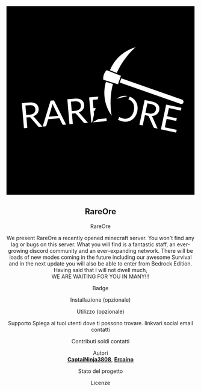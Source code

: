 <div align="center">

<div align="center">
    <img src="https://github.com/RareOre/.github/blob/main/img/logorareore.png?raw=true">
</div>

## <div align="center"> RareOre </div>  

RareOre

We present RareOre a recently opened minecraft server. You won't find any lag or bugs on this server. What you will find is a fantastic staff, an ever-growing discord community and an ever-expanding network. There will be loads of new modes coming in the future including our awesome Survival and in the next update you will also be able to enter from Bedrock Edition. Having said that I will not dwell much,<br>WE ARE WAITING FOR YOU IN MANY!!!

Badge

Installazione (opzionale)

Utilizzo (opzionale)

Supporto
Spiega ai tuoi utenti dove ti possono trovare. linkvari social email contatti

Contributi
soldi contatti 

Autori<br>
[**CaptaiNinja3808**](https://github.com/CaptaiNinja3808), [**Ercaino**](https://github.com/Ercaino)

Stato del progetto

Licenze

